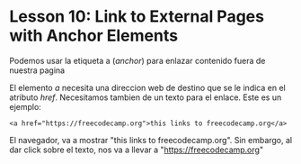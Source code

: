 # Lesson 10: Link to External Pages with Anchor Elements

Podemos usar la etiqueta a (*anchor*) para enlazar contenido fuera de nuestra pagina

El elemento _a_ necesita una direccion web de destino que se le indica en el atributo *href*.
Necesitamos tambien de un texto para el enlace.
Este es un ejemplo:

~~~
<a href="https://freecodecamp.org">this links to freecodecamp.org</a>
~~~

El navegador, va a mostrar "this links to freecodecamp.org". Sin embargo, al dar click sobre el texto, nos va a llevar a "https://freecodecamp.org"


